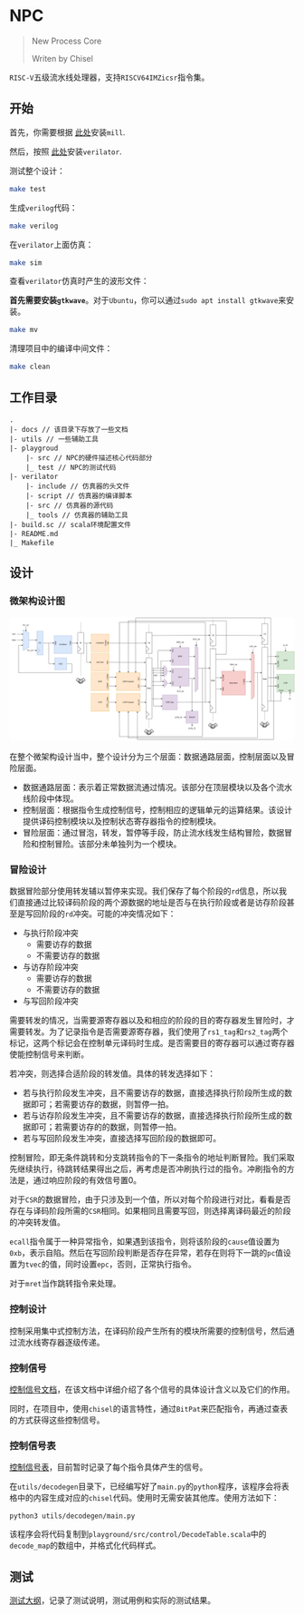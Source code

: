 NPC
=======================

> New Process Core
>
> Writen by Chisel

`RISC-V`五级流水线处理器，支持`RISCV64IMZicsr`指令集。

## 开始

首先，你需要根据 [此处](https://com-lihaoyi.github.io/mill)安装`mill`.

然后，按照 [此处](https://verilator.org/guide/latest/install.html)安装`verilator`.

测试整个设计：
```bash
make test
```

生成`verilog`代码：
```bash
make verilog
```

在`verilator`上面仿真：

```bash
make sim
```

查看`verilator`仿真时产生的波形文件：

**首先需要安装`gtkwave`**。对于`Ubuntu`，你可以通过`sudo apt install gtkwave`来安装。

```bash
make mv
```

清理项目中的编译中间文件：

```bash
make clean
```

## 工作目录

```
.
|- docs // 该目录下存放了一些文档
|- utils // 一些辅助工具
|- playgroud
	|- src // NPC的硬件描述核心代码部分
	|_ test // NPC的测试代码
|- verilator
	|- include // 仿真器的头文件
	|- script // 仿真器的编译脚本
	|- src // 仿真器的源代码
	|_ tools // 仿真器的辅助工具
|- build.sc // scala环境配置文件
|- README.md
|_ Makefile
```

## 设计

### 微架构设计图

![微架构设计图](./docs/微架构设计.png)

在整个微架构设计当中，整个设计分为三个层面：数据通路层面，控制层面以及冒险层面。

- 数据通路层面：表示着正常数据流通过情况。该部分在顶层模块以及各个流水线阶段中体现。
- 控制层面：根据指令生成控制信号，控制相应的逻辑单元的运算结果。该设计提供译码控制模块以及控制状态寄存器指令的控制模块。
- 冒险层面：通过冒泡，转发，暂停等手段，防止流水线发生结构冒险，数据冒险和控制冒险。该部分未单独列为一个模块。

### 冒险设计

数据冒险部分使用转发辅以暂停来实现。我们保存了每个阶段的`rd`信息，所以我们直接通过比较译码阶段的两个源数据的地址是否与在执行阶段或者是访存阶段甚至是写回阶段的`rd`冲突。可能的冲突情况如下：

- 与执行阶段冲突
  - 需要访存的数据
  - 不需要访存的数据
- 与访存阶段冲突
  - 需要访存的数据
  - 不需要访存的数据
- 与写回阶段冲突

需要转发的情况，当需要源寄存器以及和相应的阶段的目的寄存器发生冒险时，才需要转发。为了记录指令是否需要源寄存器，我们使用了`rs1_tag`和`rs2_tag`两个标记，这两个标记会在控制单元译码时生成。是否需要目的寄存器可以通过寄存器使能控制信号来判断。

若冲突，则选择合适阶段的转发值。具体的转发选择如下：

- 若与执行阶段发生冲突，且不需要访存的数据，直接选择执行阶段所生成的数据即可；若需要访存的数据，则暂停一拍。
- 若与访存阶段发生冲突，且不需要访存的数据，直接选择执行阶段所生成的数据即可；若需要访存的的数据，则暂停一拍。
- 若与写回阶段发生冲突，直接选择写回阶段的数据即可。

控制冒险，即无条件跳转和分支跳转指令的下一条指令的地址判断冒险。我们采取先继续执行，待跳转结果得出之后，再考虑是否冲刷执行过的指令。冲刷指令的方法是，通过响应阶段的有效信号置0。

对于`CSR`的数据冒险，由于只涉及到一个值，所以对每个阶段进行对比，看看是否存在与译码阶段所需的`CSR`相同。如果相同且需要写回，则选择离译码最近的阶段的冲突转发值。

`ecall`指令属于一种异常指令，如果遇到该指令，则将该阶段的`cause`值设置为`0xb`，表示自陷。然后在写回阶段判断是否存在异常，若存在则将下一跳的`pc`值设置为`tvec`的值，同时设置`epc`，否则，正常执行指令。

对于`mret`当作跳转指令来处理。

### 控制设计

控制采用集中式控制方法，在译码阶段产生所有的模块所需要的控制信号，然后通过流水线寄存器逐级传递。

### 控制信号

[控制信号文档](./docs/控制信号.md)，在该文档中详细介绍了各个信号的具体设计含义以及它们的作用。

同时，在项目中，使用`chisel`的语言特性，通过`BitPat`来匹配指令，再通过查表的方式获得这些控制信号。

### 控制信号表

[控制信号表](./docs/控制信号表.csv)，目前暂时记录了每个指令具体产生的信号。

在`utils/decodegen`目录下，已经编写好了`main.py`的`python`程序，该程序会将表格中的内容生成对应的`chisel`代码。使用时无需安装其他库。使用方法如下：

```shell
python3 utils/decodegen/main.py
```

该程序会将代码复制到`playground/src/control/DecodeTable.scala`中的`decode_map`的数组中，并格式化代码样式。

## 测试

[测试大纲](./docs/测试大纲.md)，记录了测试说明，测试用例和实际的测试结果。
